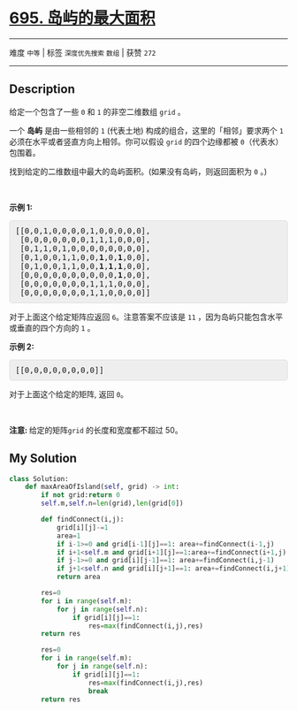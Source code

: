 # [695. 岛屿的最大面积](https://leetcode-cn.com/problems/max-area-of-island/)

---

难度 `中等` | 标签 `深度优先搜索` `数组`  | 获赞 `272`

---

## Description

<style>
section pre{
    background-color: #eee;
    border: 1px solid #ddd;
    padding:10px;
    border-radius: 5px;
}
</style>
<section>
<p>给定一个包含了一些 <code>0</code> 和 <code>1</code> 的非空二维数组&nbsp;<code>grid</code> 。</p>
<p>一个&nbsp;<strong>岛屿</strong>&nbsp;是由一些相邻的&nbsp;<code>1</code>&nbsp;(代表土地) 构成的组合，这里的「相邻」要求两个 <code>1</code> 必须在水平或者竖直方向上相邻。你可以假设&nbsp;<code>grid</code> 的四个边缘都被 <code>0</code>（代表水）包围着。</p>
<p>找到给定的二维数组中最大的岛屿面积。(如果没有岛屿，则返回面积为 <code>0</code> 。)</p>
<p>&nbsp;</p>
<p><strong>示例 1:</strong></p>
<pre>[[0,0,1,0,0,0,0,1,0,0,0,0,0],
 [0,0,0,0,0,0,0,1,1,1,0,0,0],
 [0,1,1,0,1,0,0,0,0,0,0,0,0],
 [0,1,0,0,1,1,0,0,<strong>1</strong>,0,<strong>1</strong>,0,0],
 [0,1,0,0,1,1,0,0,<strong>1</strong>,<strong>1</strong>,<strong>1</strong>,0,0],
 [0,0,0,0,0,0,0,0,0,0,<strong>1</strong>,0,0],
 [0,0,0,0,0,0,0,1,1,1,0,0,0],
 [0,0,0,0,0,0,0,1,1,0,0,0,0]]
</pre>
<p>对于上面这个给定矩阵应返回&nbsp;<code>6</code>。注意答案不应该是 <code>11</code> ，因为岛屿只能包含水平或垂直的四个方向的 <code>1</code> 。</p>
<p><strong>示例 2:</strong></p>
<pre>[[0,0,0,0,0,0,0,0]]</pre>
<p>对于上面这个给定的矩阵, 返回&nbsp;<code>0</code>。</p>
<p>&nbsp;</p>
<p><strong>注意:&nbsp;</strong>给定的矩阵<code>grid</code>&nbsp;的长度和宽度都不超过 50。</p>
</section>

## My Solution

```python
class Solution:
    def maxAreaOfIsland(self, grid) -> int:
        if not grid:return 0
        self.m,self.n=len(grid),len(grid[0])

        def findConnect(i,j):
            grid[i][j]-=1
            area=1
            if i-1>=0 and grid[i-1][j]==1: area+=findConnect(i-1,j)
            if i+1<self.m and grid[i+1][j]==1:area+=findConnect(i+1,j)
            if j-1>=0 and grid[i][j-1]==1: area+=findConnect(i,j-1)
            if j+1<self.n and grid[i][j+1]==1: area+=findConnect(i,j+1)
            return area

        res=0
        for i in range(self.m):
            for j in range(self.n):
                if grid[i][j]==1:
                    res=max(findConnect(i,j),res)
        return res

        res=0
        for i in range(self.m):
            for j in range(self.n):
                if grid[i][j]==1:
                    res=max(findConnect(i,j),res)
                    break
        return res
```

